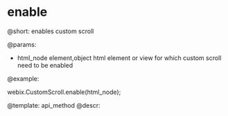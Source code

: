 enable
=============


@short: enables custom scroll

@params:
- html_node		element,object		html element or view for which custom scroll need to be enabled
	
@example:

webix.CustomScroll.enable(html_node);


@template:	api_method
@descr:


